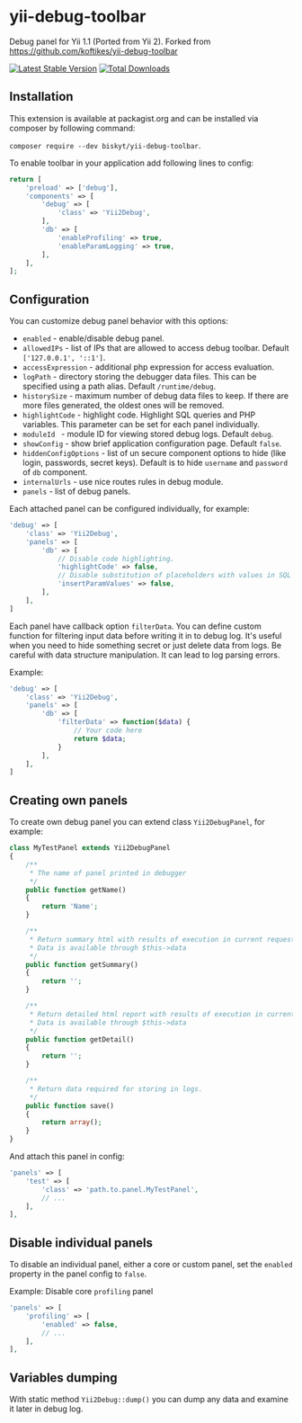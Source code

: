 yii-debug-toolbar
=================

Debug panel for Yii 1.1 (Ported from Yii 2).
Forked from https://github.com/koftikes/yii-debug-toolbar

[![Latest Stable Version](https://poser.pugx.org/biskyt/yii-debug-toolbar/version.svg)](https://packagist.org/packages/biskyt/yii-debug-toolbar)
[![Total Downloads](https://poser.pugx.org/biskyt/yii-debug-toolbar/downloads.png)](https://packagist.org/packages/biskyt/yii-debug-toolbar)

Installation
-------------

This extension is available at packagist.org and can be installed via composer by following command:

`composer require --dev biskyt/yii-debug-toolbar`.

To enable toolbar in your application add following lines to config:

```php
return [
    'preload' => ['debug'],
    'components' => [
        'debug' => [
            'class' => 'Yii2Debug',
        ],
        'db' => [
            'enableProfiling' => true,
            'enableParamLogging' => true,
        ],
    ],
];
```

Configuration
---------

You can customize debug panel behavior with this options:

- `enabled` - enable/disable debug panel.
- `allowedIPs` - list of IPs that are allowed to access debug toolbar. Default `['127.0.0.1', '::1']`.
- `accessExpression` - additional php expression for access evaluation.
- `logPath` - directory storing the debugger data files. This can be specified using a path alias. Default `/runtime/debug`.
- `historySize` - maximum number of debug data files to keep. If there are more files generated, the oldest ones will be removed.
- `highlightCode` - highlight code. Highlight SQL queries and PHP variables. This parameter can be set for each panel individually.
- `moduleId ` - module ID for viewing stored debug logs. Default `debug`.
- `showConfig` - show brief application configuration page. Default `false`.
- `hiddenConfigOptions` - list of un secure component options to hide (like login, passwords, secret keys).
  Default is to hide `username` and `password` of `db` component.
- `internalUrls` - use nice routes rules in debug module.
- `panels` - list of debug panels.

Each attached panel can be configured individually, for example:

```php
'debug' => [
    'class' => 'Yii2Debug',
    'panels' => [
        'db' => [
            // Disable code highlighting.
            'highlightCode' => false,
            // Disable substitution of placeholders with values in SQL queries.
            'insertParamValues' => false,
        ],
    ],
]
```

Each panel have callback option `filterData`.
You can define custom function for filtering input data before writing it in to debug log.
It's useful when you need to hide something secret or just delete data from logs.
Be careful with data structure manipulation. It can lead to log parsing errors.

Example:

```php
'debug' => [
    'class' => 'Yii2Debug',
    'panels' => [
        'db' => [
            'filterData' => function($data) {
                // Your code here
                return $data;
            }
        ],
    ],
]
```

Creating own panels
-------------------------------

To create own debug panel you can extend class `Yii2DebugPanel`, for example:

```php
class MyTestPanel extends Yii2DebugPanel
{
    /**
     * The name of panel printed in debugger
     */
    public function getName()
    {
        return 'Name';
    }

    /**
     * Return summary html with results of execution in current request.
     * Data is available through $this->data
     */
    public function getSummary()
    {
        return '';
    }

    /**
     * Return detailed html report with results of execution in current request.
     * Data is available through $this->data
     */
    public function getDetail()
    {
        return '';
    }

    /**
     * Return data required for storing in logs.
     */
    public function save()
    {
        return array();
    }
}
```

And attach this panel in config:

```php
'panels' => [
    'test' => [
        'class' => 'path.to.panel.MyTestPanel',
        // ...
    ],
],
```

Disable individual panels
-------------------------------

To disable an individual panel, either a core or custom panel, set the `enabled` property in the panel config to `false`.

Example: Disable core `profiling` panel

```php
'panels' => [
    'profiling' => [
        'enabled' => false,
        // ...
    ],
],
```

Variables dumping
---------------

With static method `Yii2Debug::dump()` you can dump any data and examine it later in debug log.

